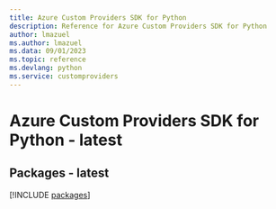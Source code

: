 ```yaml
---
title: Azure Custom Providers SDK for Python
description: Reference for Azure Custom Providers SDK for Python
author: lmazuel
ms.author: lmazuel
ms.data: 09/01/2023
ms.topic: reference
ms.devlang: python
ms.service: customproviders
---
```

# Azure Custom Providers SDK for Python - latest
## Packages - latest
[!INCLUDE [packages](custom-providers-index.md)]